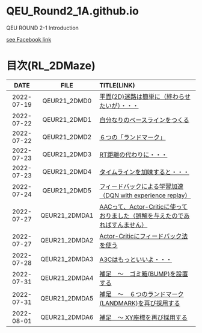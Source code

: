 # QEU_Round2_1A.github.io
QEU ROUND 2-1 Introduction

[see Facebook link](https://www.facebook.com/profile.php?id=100064048931216)

# 目次(RL_2DMaze)

| DATE | FILE | TITLE(LINK) |
|:---:|:---:|:---|
| 2022-07-19 | QEUR21_2DMD0 | [平面(2D)迷路は簡単に（終わらせたいが）・・・](https://yaber1965.github.io/QEU_Round2_1A.github.io/2DMZ/2022-07-19-QEUR21_2DMD0.html) |
| 2022-07-22 | QEUR21_2DMD1 | [自分なりのベースラインをつくる](https://yaber1965.github.io/QEU_Round2_1A.github.io/2DMZ/2022-07-22-QEUR21_2DMD1.html) |
| 2022-07-22 | QEUR21_2DMD2 | [６つの「ランドマーク」](https://yaber1965.github.io/QEU_Round2_1A.github.io/2DMZ/2022-07-22-QEUR21_2DMD2.html) |
| 2022-07-23 | QEUR21_2DMD3 | [ RT距離の代わりに・・・](https://yaber1965.github.io/QEU_Round2_1A.github.io/2DMZ/2022-07-23-QEUR21_2DMD3.html) |
| 2022-07-23 | QEUR21_2DMD4 | [タイムラインを加味すると・・・](https://yaber1965.github.io/QEU_Round2_1A.github.io/2DMZ/2022-07-23-QEUR21_2DMD4.html) |
| 2022-07-24 | QEUR21_2DMD5 | [フィードバックによる学習加速（DQN with experience replay）](https://yaber1965.github.io/QEU_Round2_1A.github.io/2DMZ/2022-07-24-QEUR21_2DMD5.html) |
| 2022-07-27 | QEUR21_2DMDA1 | [AACって、Actor-Criticに使っておりました（誤解を与えたのであればすんません）](https://yaber1965.github.io/QEU_Round2_1A.github.io/2DMZ/2022-07-27-QEUR21_2DMDA1.html) |
| 2022-07-27 | QEUR21_2DMDA2 | [Actor-Criticにフィードバック法を使う](https://yaber1965.github.io/QEU_Round2_1A.github.io/2DMZ/2022-07-27-QEUR21_2DMDA2.html) |
| 2022-07-28 | QEUR21_2DMDA3 | [A3Cはもっといいよ・・・](https://yaber1965.github.io/QEU_Round2_1A.github.io/2DMZ/2022-07-28-QEUR21_2DMDA3.html) |
| 2022-07-31 | QEUR21_2DMDA4 | [補足　～　ゴミ箱(BUMP)を設置する](https://yaber1965.github.io/QEU_Round2_1A.github.io/2DMZ/2022-07-31-QEUR21_2DMDA4.html) |
| 2022-07-31 | QEUR21_2DMDA5 | [補足　～　６つのランドマーク(LANDMARK)を再び採用する](https://yaber1965.github.io/QEU_Round2_1A.github.io/2DMZ/2022-07-31-QEUR21_2DMDA5.html) |
| 2022-08-01 | QEUR21_2DMDA6 | [補足　～  XY座標を再び採用する](https://yaber1965.github.io/QEU_Round2_1A.github.io/2DMZ/2022-08-01-QEUR21_2DMDA6.html) |